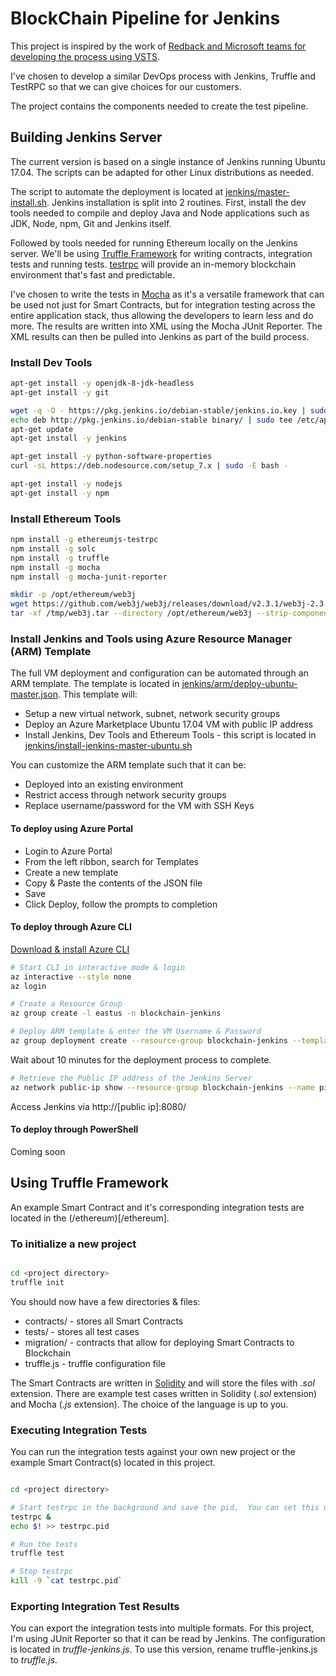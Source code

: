 # BlockChain Pipeline for Jenkins

This project is inspired by the work of [Redback and Microsoft teams for developing the process using VSTS](https://microsoft.github.io/techcasestudies/redback-devops.html).

I've chosen to develop a similar DevOps process with Jenkins, Truffle and TestRPC so that we can give choices for our customers.

The project contains the components needed to create the test pipeline.

## Building Jenkins Server

The current version is based on a single instance of Jenkins running Ubuntu 17.04.  The scripts can be adapted for other Linux distributions as needed.

The script to automate the deployment is located at [jenkins/master-install.sh](jenkins/master-install.sh).  Jenkins installation is split into 2 routines.  First, install the dev tools needed to compile and deploy Java and Node applications such as JDK, Node, npm, Git and Jenkins itself.

Followed by tools needed for running Ethereum locally on the Jenkins server.  We'll be using [Truffle Framework](http://truffleframework.com/) for writing contracts, integration tests and running tests.  [testrpc](https://github.com/ethereumjs/testrpc) will provide an in-memory blockchain environment that's fast and predictable.

I've chosen to write the tests in [Mocha](https://mochajs.org/) as it's a versatile framework that can be used not just for Smart Contracts, but for integration testing across the entire application stack, thus allowing the developers to learn less and do more.  The results are written into XML using the Mocha JUnit Reporter.  The XML results can then be pulled into Jenkins as part of the build process.

### Install Dev Tools

```bash
apt-get install -y openjdk-8-jdk-headless
apt-get install -y git

wget -q -O - https://pkg.jenkins.io/debian-stable/jenkins.io.key | sudo apt-key add -
echo deb http://pkg.jenkins.io/debian-stable binary/ | sudo tee /etc/apt/sources.list.d/jenkins.list
apt-get update
apt-get install -y jenkins

apt-get install -y python-software-properties
curl -sL https://deb.nodesource.com/setup_7.x | sudo -E bash -

apt-get install -y nodejs
apt-get install -y npm
```

### Install Ethereum Tools

```bash
npm install -g ethereumjs-testrpc
npm install -g solc
npm install -g truffle
npm install -g mocha
npm install -g mocha-junit-reporter

mkdir -p /opt/ethereum/web3j
wget https://github.com/web3j/web3j/releases/download/v2.3.1/web3j-2.3.1.tar -O /tmp/web3j.tar
tar -xf /tmp/web3j.tar --directory /opt/ethereum/web3j --strip-components=1
```

### Install Jenkins and Tools using Azure Resource Manager (ARM) Template

The full VM deployment and configuration can be automated through an ARM template.  The template is located in [jenkins/arm/deploy-ubuntu-master.json](/jenkins/arm/deploy-ubuntu-master.json).  This template will:

* Setup a new virtual network, subnet, network security groups
* Deploy an Azure Marketplace Ubuntu 17.04 VM with public IP address
* Install Jenkins, Dev Tools and Ethereum Tools - this script is located in [jenkins/install-jenkins-master-ubuntu.sh](/jenkins/install-jenkins-master-ubuntu.sh)

You can customize the ARM template such that it can be:

* Deployed into an existing environment
* Restrict access through network security groups
* Replace username/password for the VM with SSH Keys

#### To deploy using Azure Portal

* Login to Azure Portal
* From the left ribbon, search for Templates
* Create a new template
* Copy & Paste the contents of the JSON file
* Save
* Click Deploy, follow the prompts to completion

#### To deploy through Azure CLI

[Download & install Azure CLI](https://docs.microsoft.com/en-us/cli/azure/install-azure-cli?view=azure-cli-latest)

```bash
# Start CLI in interactive mode & login
az interactive --style none
az login

# Create a Resource Group
az group create -l eastus -n blockchain-jenkins

# Deploy ARM template & enter the VM Username & Password
az group deployment create --resource-group blockchain-jenkins --template-uri https://raw.githubusercontent.com/zhihexireng/blockchain-jenkins/master/jenkins/arm/deploy-ubuntu-master.json
```
Wait about 10 minutes for the deployment process to complete.

```bash
# Retrieve the Public IP address of the Jenkins Server
az network public-ip show --resource-group blockchain-jenkins --name pip-jenkins-master
```

Access Jenkins via http://[public ip]:8080/

#### To deploy through PowerShell

Coming soon

## Using Truffle Framework

An example Smart Contract and it's corresponding integration tests are located in the (/ethereum)[/ethereum].

### To initialize a new project

```bash

cd <project directory>
truffle init

```

You should now have a few directories & files:

* contracts/ - stores all Smart Contracts
* tests/ - stores all test cases
* migration/ - contracts that allow for deploying Smart Contracts to Blockchain
* truffle.js - truffle configuration file

The Smart Contracts are written in [Solidity](http://solidity.readthedocs.io/en/develop/introduction-to-smart-contracts.html) and will store the files with *.sol* extension.  There are example test cases written in Solidity (*.sol* extension) and Mocha (*.js* extension).  The choice of the language is up to you.

### Executing Integration Tests

You can run the integration tests against your own new project or the example Smart Contract(s) located in this project.

```bash

cd <project directory>

# Start testrpc in the background and save the pid.  You can set this up on another terminal as well.
testrpc &
echo $! >> testrpc.pid

# Run the tests
truffle test

# Stop testrpc
kill -9 `cat testrpc.pid`

```

### Exporting Integration Test Results

You can export the integration tests into multiple formats.  For this project, I'm using JUnit Reporter so that it can be read by Jenkins.  The configuration is located in *truffle-jenkins.js*.  To use this version, rename truffle-jenkins.js to *truffle.js*.
